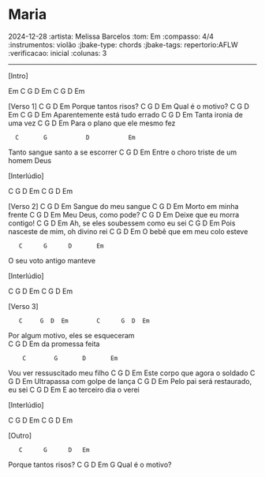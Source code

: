 # Maria
2024-12-28
:artista: Melissa Barcelos
:tom: Em
:compasso: 4/4
:instrumentos: violão
:jbake-type: chords
:jbake-tags: repertorio:AFLW
:verificacao: inicial
:colunas: 3


----
[Intro]

Em  C  G  D  Em
    C  G  D  Em

[Verso 1]
       C      G      D   Em
Porque tantos risos?
       C   G      D     Em
Qual é o motivo?
     C  G  D  Em   C      G    D     Em
Aparentemente está tudo errado
      C   G      D         Em
Tanta ironia de uma vez
       C      G      D           Em
Para o plano que ele mesmo fez

      C       G           D           Em
Tanto sangue santo a se escorrer
        C      G           D           Em 
Entre o choro triste de um homem Deus

[Interlúdio]

C  G  D  Em
C  G  D  Em

[Verso 2]
       C      G      D   Em
Sangue do meu sangue
         C      G      D   Em
Morto em minha frente
          C     G      D   Em
Meu Deus, como pode?
       C      G      D       Em
Deixe que eu morra contigo!
        C      G           D        Em
Ah, se eles soubessem como eu sei
       C          G         D         Em
Pois nasceste de mim, oh divino rei
    C             G      D        Em
O bebê que em meu colo esteve

       C      G      D       Em
O seu voto antigo manteve
 
[Interlúdio]

C  G  D  Em
C  G  D  Em

[Verso 3]

       C     G  D  Em        C      G  D  Em
Por algum motivo,     eles se esqueceram    
     C        G      D   Em
da promessa feita

        C        G       D       Em
Vou ver ressuscitado meu filho
      C        G          D       Em
Este corpo que agora o soldado
     C          G       D       Em
Ultrapassa com golpe de lança
     C      G       D               Em
Pelo pai será restaurado, eu sei
        C      G      D       Em
E ao terceiro dia o verei

[Interlúdio]

C  G  D  Em
C  G  D  Em

[Outro]

       C      G      D   Em
Porque tantos risos?
       C   G     D  Em  G
Qual é o motivo?


```

